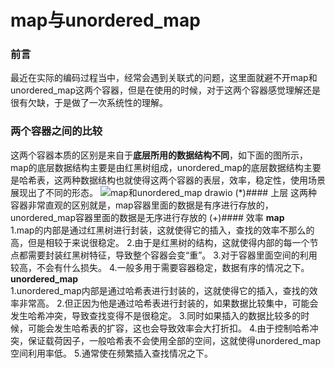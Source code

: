 # map与unordered_map
### 前言
最近在实际的编码过程当中，经常会遇到关联式的问题，这里面就避不开map和unordered_map这两个容器，但是在使用的时候，对于这两个容器感觉理解还是很有欠缺，于是做了一次系统性的理解。
### 两个容器之间的比较
这两个容器本质的区别是来自于**底层所用的数据结构不同**，如下面的图所示，map的底层数据结构主要是由红黑树组成，unordered_map的底层数据结构主要是哈希表，这两种数据结构也就使得这两个容器的表层，效率，稳定性，使用场景展现出了不同的形态。
![map和unordered_map drawio](https://user-images.githubusercontent.com/104414865/234016414-6465cecf-495c-44a7-9298-952f5cd25c8a.png)
(*)#### 上层
这两种容器非常直观的区别就是，map容器里面的数据是有序进行存放的，unordered_map容器里面的数据是无序进行存放的
(+)#### 效率
**map**  
1.map的内部是通过红黑树进行封装，这就使得它的插入，查找的效率不那么的高，但是相较于来说很稳定。 
2.由于是红黑树的结构，这就使得内部的每一个节点都需要封装红黑树特征，导致整个容器会变“重”。 
3.对于容器里面空间的利用较高，不会有什么损失。 
4.一般多用于需要容器稳定，数据有序的情况之下。 
**unordered_map**  
1.unordered_map内部是通过哈希表进行封装的，这就使得它的插入，查找的效率非常高。 
2.但正因为他是通过哈希表进行封装的，如果数据比较集中，可能会发生哈希冲突，导致查找变得不是很稳定。 
3.同时如果插入的数据比较多的时候，可能会发生哈希表的扩容，这也会导致效率会大打折扣。 
4.由于控制哈希冲突，保证载荷因子，一般哈希表不会使用全部的空间，这就使得unordered_map空间利用率低。 
5.通常使在频繁插入查找情况之下。 
